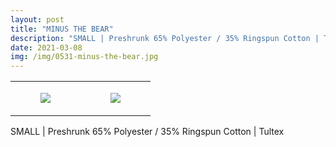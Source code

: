```yaml
---
layout: post
title: "MINUS THE BEAR"
description: "SMALL | Preshrunk 65% Polyester / 35% Ringspun Cotton | Tultex"
date: 2021-03-08
img: /img/0531-minus-the-bear.jpg
---
```




<table style="width:100%;"><tr><td style="vertical-align:top;">
      <figure class="tmblr-full" data-orig-height="2048" data-orig-width="1365" data-orig-src="https://concertshirts.netlify.app/shirts/0531/0531-01.jpg"><img src="https://64.media.tumblr.com/1d80f830f31c48b806a895f3cef4e474/93c004f46a3bdfde-c2/s540x810/176c8b2954223223d180c181b022b53633759ca6.jpg" data-orig-height="2048" data-orig-width="1365" data-orig-src="https://concertshirts.netlify.app/shirts/0531/0531-01.jpg"/></figure></td>
    <td style="vertical-align:top;">
      <figure class="tmblr-full" data-orig-height="2048" data-orig-width="1365" data-orig-src="https://concertshirts.netlify.app/shirts/0531/0531-02.jpg"><img src="https://64.media.tumblr.com/fb4ac3ae25aa41d3321b7f1fb796dbd8/93c004f46a3bdfde-fd/s540x810/a5e5a66847ebf424c3d23100fbd7015a2b9ae564.jpg" data-orig-height="2048" data-orig-width="1365" data-orig-src="https://concertshirts.netlify.app/shirts/0531/0531-02.jpg"/></figure></td>
  </tr></table><p>
  SMALL | Preshrunk 65% Polyester / 35% Ringspun Cotton | Tultex
</p>
